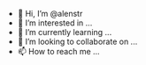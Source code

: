 - 👋 Hi, I’m @alenstr
- 👀 I’m interested in ...
- 🌱 I’m currently learning ...
- 💞️ I’m looking to collaborate on ...
- 📫 How to reach me ...

<!---
alenstr/alenstr is a ✨ special ✨ repository because its `README.md` (this file) appears on your GitHub profile.
You can click the Preview link to take a look at your changes.
--->
